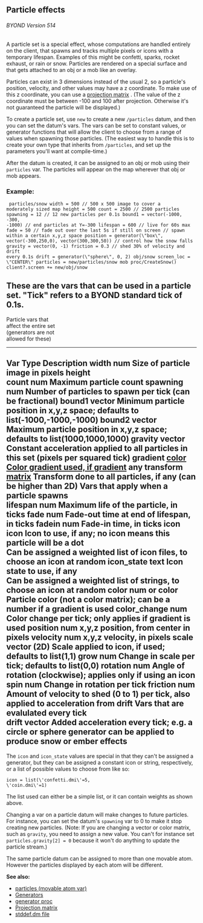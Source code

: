 ## Particle effects 
###### BYOND Version 514



A particle set is a special effect, whose computations are
handled entirely on the client, that spawns and tracks multiple pixels
or icons with a temporary lifespan. Examples of this might be confetti,
sparks, rocket exhaust, or rain or snow. Particles are rendered on a
special surface and that gets attached to an obj or a mob like an
overlay. 

Particles can exist in 3 dimensions instead of the
usual 2, so a particle\'s position, velocity, and other values may have
a z coordinate. To make use of this z coordinate, you can use a
[projection matrix](/ref/%7Bnotes%7D/projection-matrix.md) . (The value of the
z coordinate must be between -100 and 100 after projection. Otherwise
it\'s not guaranteed the particle will be displayed.) 

To create
a particle set, use `new` to create a new `/particles` datum, and then
you can set the datum\'s vars. The vars can be set to constant values,
or generator functions that will allow the client to choose from a range
of values when spawning those particles. (The easiest way to handle this
is to create your own type that inherits from `/particles`, and set up
the parameters you\'ll want at compile-time.) 

After the datum
is created, it can be assigned to an obj or mob using their `particles`
var. The particles will appear on the map wherever that obj or mob
appears.
### Example:

```
 particles/snow width = 500 // 500 x 500 image to cover a
moderately sized map height = 500 count = 2500 // 2500 particles
spawning = 12 // 12 new particles per 0.1s bound1 = vector(-1000, -300,
-1000) // end particles at Y=-300 lifespan = 600 // live for 60s max
fade = 50 // fade out over the last 5s if still on screen // spawn
within a certain x,y,z space position = generator(\"box\",
vector(-300,250,0), vector(300,300,50)) // control how the snow falls
gravity = vector(0, -1) friction = 0.3 // shed 30% of velocity and drift
every 0.1s drift = generator(\"sphere\", 0, 2) obj/snow screen_loc =
\"CENTER\" particles = new/particles/snow mob proc/CreateSnow()
client?.screen += new/obj/snow 
```
 

These are the vars
that can be used in a particle set. \"Tick\" refers to a BYOND standard
tick of 0.1s.
  ---------------------------------------------------------------------------------------------
  Particle vars that                                                  
  affect the entire set                                               
  (generators are not                                                 
  allowed for these)                                                  
  ----------------------- ------------------------------------------- -------------------------
  Var                     Type                                        Description
  width                   num                                         Size of particle image in
                                                                      pixels
  height                                                              
  count                   num                                         Maximum particle count
  spawning                num                                         Number of particles to
                                                                      spawn per tick (can be
                                                                      fractional)
  bound1                  vector                                      Minimum particle position
                                                                      in x,y,z space; defaults
                                                                      to
                                                                      list(-1000,-1000,-1000)
  bound2                  vector                                      Maximum particle position
                                                                      in x,y,z space; defaults
                                                                      to list(1000,1000,1000)
  gravity                 vector                                      Constant acceleration
                                                                      applied to all particles
                                                                      in this set (pixels per
                                                                      squared tick)
  gradient                [color                                      Color gradient used, if
                          gradient](/ref/%7Bnotes%7D/color-gradient.md)      any
  transform               [matrix](/ref/%7Bnotes%7D/projection-matrix.md)   Transform done to all
                                                                      particles, if any (can be
                                                                      higher than 2D)
  Vars that apply when a                                              
  particle spawns                                                     
  lifespan                num                                         Maximum life of the
                                                                      particle, in ticks
  fade                    num                                         Fade-out time at end of
                                                                      lifespan, in ticks
  fadein                  num                                         Fade-in time, in ticks
  icon                    icon                                        Icon to use, if any; no
                                                                      icon means this particle
                                                                      will be a dot\
                                                                      Can be assigned a
                                                                      weighted list of icon
                                                                      files, to choose an icon
                                                                      at random
  icon_state              text                                        Icon state to use, if
                                                                      any\
                                                                      Can be assigned a
                                                                      weighted list of strings,
                                                                      to choose an icon at
                                                                      random
  color                   num or color                                Particle color (not a
                                                                      color matrix); can be a
                                                                      number if a gradient is
                                                                      used
  color_change            num                                         Color change per tick;
                                                                      only applies if gradient
                                                                      is used
  position                num                                         x,y,z position, from
                                                                      center in pixels
  velocity                num                                         x,y,z velocity, in pixels
  scale                   vector (2D)                                 Scale applied to icon, if
                                                                      used; defaults to
                                                                      list(1,1)
  grow                    num                                         Change in scale per tick;
                                                                      defaults to list(0,0)
  rotation                num                                         Angle of rotation
                                                                      (clockwise); applies only
                                                                      if using an icon
  spin                    num                                         Change in rotation per
                                                                      tick
  friction                num                                         Amount of velocity to
                                                                      shed (0 to 1) per tick,
                                                                      also applied to
                                                                      acceleration from drift
  Vars that are                                                       
  evalulated every tick                                               
  drift                   vector                                      Added acceleration every
                                                                      tick; e.g. a circle or
                                                                      sphere generator can be
                                                                      applied to produce snow
                                                                      or ember effects
  ---------------------------------------------------------------------------------------------


The `icon` and `icon_state` values are special in that they
can\'t be assigned a generator, but they can be assigned a constant icon
or string, respectively, or a list of possible values to choose from
like so: 
```
icon = list(\'confetti.dmi\'=5,
\'coin.dmi\'=1)
```
 

The list used can either be a simple
list, or it can contain weights as shown above. 

Changing a var
on a particle datum will make changes to future particles. For instance,
you can set the datum\'s `spawning` var to 0 to make it stop creating
new particles. (Note: If you are changing a vector or color matrix, such
as `gravity`, you need to assign a new value. You can\'t for instance
set `particles.gravity[2] = 0` because it won\'t do anything to update
the particle stream.) 

The same particle datum can be assigned
to more than one movable atom. However the particles displayed by each
atom will be different.

**See also:**
+   [particles (movable atom var)](/ref/atom/movable/var/particles.md) 
+   [Generators](/ref/%7Bnotes%7D/generators.md) 
+   [generator proc](/ref/proc/generator.md) 
+   [Projection matrix](/ref/%7Bnotes%7D/projection-matrix.md) 
+   [stddef.dm file](/ref/%7B%7Bappendix%7D%7D/stddef%2edm.md) 